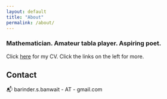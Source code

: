 ```yaml
---
layout: default
title: "About"
permalink: /about/
---
```


### Mathematician. Amateur tabla player. Aspiring poet.

Click [here](https://barinderbanwait.github.io/cv/bsb_cv.pdf) for my CV. Click the links on the left for more.

## Contact

:mailbox_with_mail: barinder.s.banwait - AT - gmail.com

<a href="https://github.com/barinderbanwait"><i class="fa-brands fa-github fa-5x" style="color:black"></i></a> <a href="https://www.linkedin.com/in/barinderbanwait"><i class="fa-brands fa-linkedin fa-5x"></i></a>
